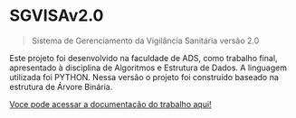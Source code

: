 # SGVISAv2.0
>Sistema de Gerenciamento da Vigilância Sanitária versão 2.0
 
Este projeto foi desenvolvido na faculdade de ADS, como trabalho final, apresentado à disciplina de Algoritmos e Estrutura de Dados. A linguagem utilizada foi PYTHON.
Nessa versão o projeto foi construído baseado na estrutura de Árvore Binária.

[Voce pode acessar a documentação do trabalho aqui!](https://docs.google.com/document/d/1OKW630Dj4c9mya8urGGzH8mfhKfETjstE34kBpTO__U/edit?usp=sharing)
